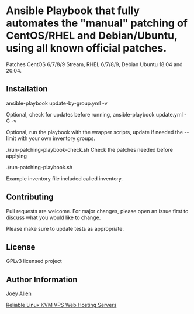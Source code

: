 # Ansible Playbook that fully automates the "manual" patching of CentOS/RHEL and Debian/Ubuntu, using all known official patches.

Patches CentOS 6/7/8/9 Stream, RHEL 6/7/8/9, Debian Ubuntu 18.04 and 20.04.

## Installation

ansible-playbook update-by-group.yml -v

Optional, check for updates before running, ansible-playbook update.yml -C -v

Optional, run the playbook with the wrapper scripts, update if needed the --limit with your own inventory groups.

./run-patching-playbook-check.sh Check the patches needed before applying

./run-patching-playbook.sh

Example inventory file included called inventory.

## Contributing
Pull requests are welcome. For major changes, please open an issue first to discuss what you would like to change.

Please make sure to update tests as appropriate.

## License
GPLv3 licensed project

## Author Information

[Joey Allen](https://www.linkedin.com/in/joey-allen)

[Reliable Linux KVM VPS Web Hosting Servers](https://www.comptek.systems/kvm-virtual-private-servers-hosting/)